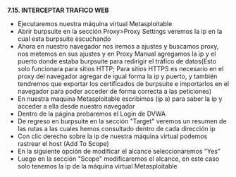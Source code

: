 **7.15. INTERCEPTAR TRAFICO WEB**

- Ejecutaremos nuestra máquina virtual Metasploitable
- Abrir burpsuite en la sección Proxy>Proxy Settings veremos la ip en la cual esta burpsuite escuchando
- Ahora en nuestro navegador nos iremos a ajustes y buscamos proxy, nos metemos en sus ajustes y en Proxy Manual agregamos la ip y el puerto donde estaba burpsuite para redirigir el tráfico de datos(Esto solo funcionara para sitios HTTP; Para sitios HTTPS es necesario en el proxy del navegador agregar de igual forma la ip y puerto, y también tendremos que exportar los certificados de burpsuite e importarlos en el navegador para poder acceder de forma correcta a las peticiones)
- En nuestra maquina Metasploitable escribimos (ip a) para saber la ip y acceder a ella desde nuestro navegador
- Dentro de la página probaremos el Login de DVWA
- De regreso en burpsuite en la sección "Target" veremos un resumen de las rutas a las cuales hemos consultado dentro de cada dirección ip
- Con clic derecho sobre la ip de nuestra máquina virtual podemos rastrear el host (Add To Scope)
- En la siguiente opción de modificar el alcance seleccionaremos "Yes"
- Luego en la sección "Scope" modificaremos el alcance, en este caso solo tenemos la ip de la máquina virtual Metasploitable
